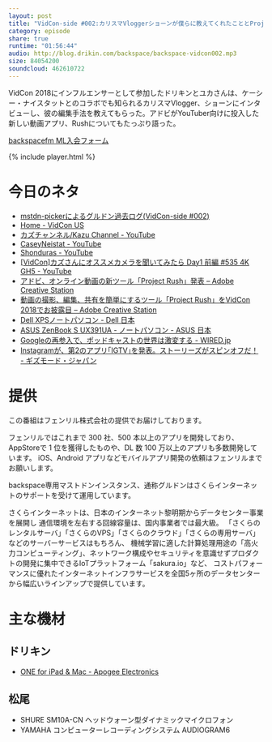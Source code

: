 ```yaml
---
layout: post
title: "VidCon-side #002:カリスマVloggerショーンが僕らに教えてくれたこととProject Push"
category: episode
share: true
runtime: "01:56:44"
audio: http://blog.drikin.com/backspace/backspace-vidcon002.mp3
size: 84054200
soundcloud: 462610722
---
```


VidCon 2018にインフルエンサーとして参加したドリキンとユカさんは、ケーシー・ナイスタットとのコラボでも知られるカリスマVlogger、ショーンにインタビューし、彼の編集手法を教えてもらった。アドビがYouTuber向けに投入した新しい動画アプリ、Rushについてもたっぷり語った。

[backspacefm ML入会フォーム](http://backspace.us11.list-manage.com/subscribe?u=09c933bd3997c1d16dbed156a&id=84b6529b91)

{% include player.html %}

# 今日のネタ
* [mstdn-pickerによるグルドン過去ログ(VidCon-side #002)](https://rbtnn.github.io/mstdn-picker/?instance=mstdn.guru&since_id=100252281463559885&max_id=100252788841764760)
* [Home - VidCon US](http://vidcon.com/)
* [カズチャンネル/Kazu Channel - YouTube](https://www.youtube.com/user/kazuch0924)
* [CaseyNeistat - YouTube](https://www.youtube.com/user/caseyneistat)
* [Shonduras - YouTube](https://www.youtube.com/user/Shonduras)
* [[VidCon]カズさんにオススメカメラを聞いてみたら Day1 前編 #535 4K GH5 - YouTube](https://www.youtube.com/watch?v=52h0Oj2NTws)
* [アドビ、オンライン動画の新ツール「Project Rush」発表 – Adobe Creative Station](https://blogs.adobe.com/creativestation/video-introducing-project-rush-new-way-create-share-online-video)
* [動画の撮影、編集、共有を簡単にするツール「Project Rush」をVidCon 2018でお披露目 – Adobe Creative Station](https://blogs.adobe.com/creativestation/shoot-edit-share-unveiling-project-rush-at-vidcon-2018)
* [Dell XPSノートパソコン - Dell 日本](https://www.dell.com/ja-jp/shop/%E3%83%87%E3%83%AB%E3%81%AE%E3%83%8E%E3%83%BC%E3%83%88%E3%83%91%E3%82%BD%E3%82%B3%E3%83%B3/sf/xps-laptops)
* [ASUS ZenBook S UX391UA - ノートパソコン - ASUS 日本](https://www.asus.com/jp/Laptops/ASUS-ZenBook-S-UX391UA/)
* [Googleの再参入で、ポッドキャストの世界は激変する - WIRED.jp](https://wired.jp/2018/06/22/google-podcasts-app-hands-on/)
* [Instagramが、第2のアプリ｢IGTV｣を発表。ストーリーズがスピンオフだ！ - ギズモード・ジャパン](https://www.gizmodo.jp/2018/06/instagram-igtv-launch.html)

# 提供

この番組はフェンリル株式会社の提供でお届けしております。

フェンリルではこれまで 300 社、500 本以上のアプリを開発しており、AppStoreで 1 位を獲得したものや、DL 数 100 万以上のアプリも多数開発しています。
iOS、Android アプリなどモバイルアプリ開発の依頼はフェンリルまでお願いします。

backspace専用マストドンインスタンス、通称グルドンはさくらインターネットのサポートを受けて運用しています。

さくらインターネットは、日本のインターネット黎明期からデータセンター事業を展開し
通信環境を左右する回線容量は、国内事業者では最大級。
「さくらのレンタルサーバ」「さくらのVPS」「さくらのクラウド」「さくらの専用サーバ」などのサーバーサービスはもちろん、
機械学習に適した計算処理用途の「高火力コンピューティング」、ネットワーク構成やセキュリティを意識せずプロダクトの開発に集中できるIoTプラットフォーム「sakura.io」など、
コストパフォーマンスに優れたインターネットインフラサービスを全国5ヶ所のデータセンターから幅広いラインアップで提供しています。

# 主な機材

## ドリキン
* [ONE for iPad & Mac - Apogee Electronics](http://amzn.to/2DJVyyj)

## 松尾
* SHURE  SM10A-CN ヘッドウォーン型ダイナミックマイクロフォン
* YAMAHA コンピューターレコーディングシステム AUDIOGRAM6

